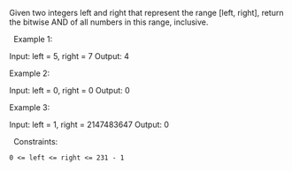 Given two integers left and right that represent the range [left, right], return the bitwise AND of all numbers in this range, inclusive.

 
Example 1:

Input: left = 5, right = 7
Output: 4


Example 2:

Input: left = 0, right = 0
Output: 0


Example 3:

Input: left = 1, right = 2147483647
Output: 0


 
Constraints:


	0 <= left <= right <= 231 - 1

